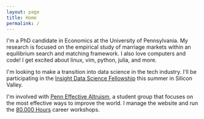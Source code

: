 ```yaml
---
layout: page
title: Home
permalink: /
---
```

I'm a PhD candidate in Economics at the University of Pennsylvania.
My research is focused on the empirical study of marriage markets within an equilibrium search and matching framework.
I also love computers and code! I get excited about linux, vim, python, julia, and more.

I'm looking to make a transition into data science in the tech industry.
I'll be participating in the [Insight Data Science Fellowship](http://insightdatascience.com/) this summer in Silicon Valley.

I'm involved with [Penn Effective Altruism](http://pennea.org), a student group that focuses on the most effective ways to improve the world.
I manage the website and run the [80,000 Hours](http://pennea.org/80k-hours) career workshops.
